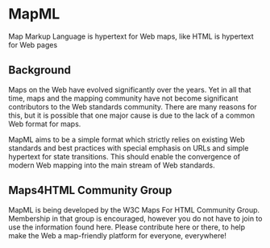 # MapML

Map Markup Language is hypertext for Web maps, like HTML is hypertext for Web pages

## Background

Maps on the Web have evolved significantly over the years.  Yet in all that time, maps and the mapping community have not become significant contributors to the Web standards community.  There are many reasons for this, but it is possible that one major cause is due to the lack of a common Web format for maps.

MapML aims to be a simple format which strictly relies on existing Web standards and best practices with special emphasis on URLs and simple hypertext for state transitions.  This should enable the convergence of modern Web mapping into the main stream of Web standards.

## Maps4HTML Community Group

MapML is being developed by the W3C Maps For HTML Community Group.  Membership in that group is encouraged, however you do not have to join to use the information found here.  Please contribute here or there, to help make the Web a map-friendly platform for everyone, everywhere!
